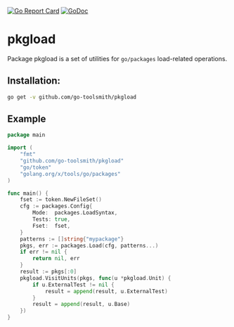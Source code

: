 [![Go Report Card](https://goreportcard.com/badge/github.com/go-toolsmith/pkgload)](https://goreportcard.com/report/github.com/go-toolsmith/pkgload)
[![GoDoc](https://godoc.org/github.com/go-toolsmith/pkgload?status.svg)](https://godoc.org/github.com/go-toolsmith/pkgload)


# pkgload

Package pkgload is a set of utilities for `go/packages` load-related operations.

## Installation:

```bash
go get -v github.com/go-toolsmith/pkgload
```

## Example

```go
package main

import (
	"fmt"
	"github.com/go-toolsmith/pkgload"
	"go/token"
	"golang.org/x/tools/go/packages"
)

func main() {
	fset := token.NewFileSet()
	cfg := packages.Config{
		Mode:  packages.LoadSyntax,
		Tests: true,
		Fset:  fset,
	}
	patterns := []string{"mypackage"}
	pkgs, err := packages.Load(cfg, patterns...)
	if err != nil {
		return nil, err
	}
	result := pkgs[:0]
	pkgload.VisitUnits(pkgs, func(u *pkgload.Unit) {
		if u.ExternalTest != nil {
			result = append(result, u.ExternalTest)
		}
		result = append(result, u.Base)
	})
}

```

